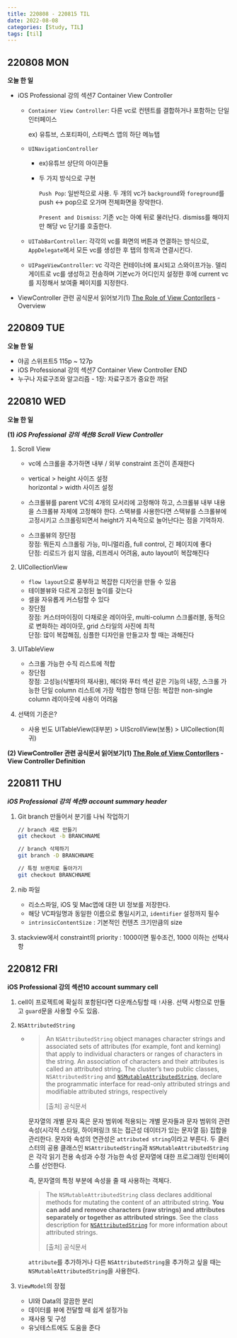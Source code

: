 ```yaml
---
title: 220808 - 220815 TIL
date: 2022-08-08
categories: [Study, TIL]
tags: [til]
---
```


## 220808 MON

**오늘 한 일**

-   iOS Professional 강의 섹션7 Container View Controller

    -   `Container View Controller`: 다른 vc로 컨텐트를 결합하거나 포함하는 단일 인터페이스  

        ex) 유튜브, 스포티파이, 스타벅스 앱의 하단 메뉴탭

    -   `UINavigationController`

        -   ex)유튜브 상단의 아이콘들
        -   두 가지 방식으로 구현

            `Push Pop`: 일반적으로 사용. 두 개의 vc가 `background`와 `foreground`를 push ↔️ pop으로 오가며 전체화면을 장악한다.

            `Present and Dismiss`: 기존 vc는 아예 뒤로 물러난다.  dismiss를 해야지만 해당 vc 닫기를 호출한다.

    -   `UITabBarController`: 각각의 vc를 화면의 버튼과 연결하는 방식으로, `AppDelegate`에서 모든 vc를 생성한 후 탭의 항목과 연결시킨다.
    -   `UIPageViewController`: vc 각각은 컨테이너에 표시되고 스와이프가능. 델리게이트로 vc를 생성하고 전송하며 기본vc가 어디인지 설정한 후에 current vc를 지정해서 보여줄 페이지를 지정한다.

-   ViewController 관련 공식문서 읽어보기(1) [The Role of View Contorllers](https://developer.apple.com/library/archive/featuredarticles/ViewControllerPGforiPhoneOS/) - Overview



## 220809 TUE

**오늘 한 일**

-   야곰 스위프트5 115p ~ 127p
-   iOS Professional 강의 섹션7 Container View Controller END
-   누구나 자료구조와 알고리즘 - 1장: 자료구조가 중요한 까닭



## 220810 WED

**오늘 한 일**

**(1) _iOS Professional 강의 섹션8 Scroll View Controller_**

1.   Scroll View

     -   vc에 스크롤을 추가하면 내부 / 외부 constraint 조건이 존재한다

     -   vertical > height 사이즈 설정  
         horizontal > width 사이즈 설정

     -   스크롤뷰를 parent VC의 4개의 모서리에 고정해야 하고, 스크롤뷰 내부 내용을 스크롤뷰 자체에 고정해야 한다. 스택뷰를 사용한다면 스택뷰를 스크롤뷰에 고정시키고 스크롤링되면서 height가 지속적으로 늘어난다는 점을 기억하자.

     -   스크롤뷰의 장단점  
         장점: 뭐든지 스크롤링 가능, 미니멀리즘, full control, 긴 페이지에 좋다  
         단점: 리로드가 쉽지 않음, 리프레시 어려움, auto layout이 복잡해진다

2.   UICollectionView
     -   `flow layout`으로 풍부하고 복잡한 디자인을 만들 수 있음
     -   테이블뷰와 다르게 고정된 높이를 갖는다
     -   셀을 자유롭게 커스텀할 수 있다
     -   장단점  
         장점: 커스터마이징이 다채로운 레이아웃, multi-column 스크롤러블, 동적으로 변화하는 레이아웃, grid 스타일의 사진에 최적  
         단점: 많이 복잡해짐, 심플한 디자인을 만들고자 할 때는 과해진다
3.   UITableView
     -   스크롤 가능한 수직 리스트에 적합
     -   장단점   
         장점: 고성능(식별자의 재사용), 헤더와 푸터 섹션 같은 기능의 내장, 스크롤 가능한 단일 column 리스트에 가장 적합한 형태
         단점: 복잡한 non-single column 레이아웃에 사용이 어려움

4.   선택의 기준은?
     -   사용 빈도 UITableView(대부분) > UIScrollView(보통) > UICollection(희귀)



**(2) ViewController 관련 공식문서 읽어보기(1) [The Role of View Contorllers](https://developer.apple.com/library/archive/featuredarticles/ViewControllerPGforiPhoneOS/) - View Controller Definition**



## 220811 THU

**_iOS Professional 강의 섹션9 account summary header_**

1.   Git branch 만들어서 분기를 나눠 작업하기

     ```bash
     // branch 새로 만들기
     git checkout -b BRANCHNAME
     
     // branch 삭제하기
     git branch -D BRANCHNAME
     
     // 특정 브랜치로 돌아가기
     git checkout BRANCHNAME
     ```

2.   nib 파일

     -   리소스파일, iOS 및 Mac앱에 대한 UI 정보를 저장한다.
     -   해당 VC파일명과 동일한 이름으로 통일시키고, `identifier` 설정까지 필수
     -   `intrinsicContentSize` : 기본적인 컨텐츠 크기만큼의 size

3.   stackview에서 constraint의 priority : 1000이면 필수조건, 1000 이하는 선택사항



## 220812 FRI

**iOS Professional 강의 섹션10 account summary cell**

1.   cell이 프로젝트에 확실히 포함된다면 다운캐스팅할 때 `!`사용. 선택 사항으로 만들고 `guard`문을 사용할 수도 있음.

2.   `NSAttributedString`

     -   >   An `NSAttributedString` object manages character strings and associated sets of attributes (for example, font and kerning) that apply to individual characters or ranges of characters in the string. An association of characters and their attributes is called an attributed string. The cluster’s two public classes, `NSAttributedString` and [`NSMutableAttributedString`](doc://com.apple.documentation/documentation/foundation/nsmutableattributedstring?language=swift), declare the programmatic interface for read-only attributed strings and modifiable attributed strings, respectively
         >
         >   [출처] 공식문서

         문자열의 개별 문자 혹은 문자 범위에 적용되는 개별 문자들과 문자 범위의 관련 속성(시각적 스타일, 하이퍼링크 또는 접근성 데이터가 있는 문자열 등) 집합을 관리한다. 문자와 속성의 연관성은 `attributed string`이라고 부른다. 두 클러스터의 공용 클래스인 `NSAttributedString`과 `NSMutableAttributedString`은 각각 읽기 전용 속성과 수정 가능한 속성 문자열에 대한 프로그래밍 인터페이스를 선언한다. 

         즉, 문자열의 특정 부분에 속성을 줄 때 사용하는 객체다. 

         >   The `NSMutableAttributedString` class declares additional methods for mutating the content of an attributed string. **You can add and remove characters (raw strings) and attributes separately or together as attributed strings**. See the class description for [`NSAttributedString`](doc://com.apple.documentation/documentation/foundation/nsattributedstring?language=swift) for more information about attributed strings.
         >
         >   [출처] 공식문서

         `attribute`를 추가하거나 다른 `NSAttributedString`을 추가하고 싶을 때는 `NSMutableAttributedString`을 사용한다.

3.   `ViewModel`의 장점

     -   UI와 Data의 깔끔한 분리
     -   데이터를 뷰에 전달할 때 쉽게 설정가능
     -   재사용 및 구성
     -   유닛테스트에도 도움을 준다



